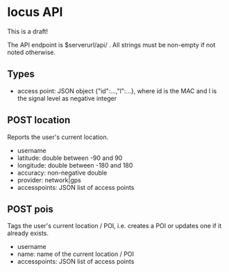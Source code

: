 locus API
=========

This is a draft!

The API endpoint is $serverurl/api/ . All strings must be non-empty if not
noted otherwise.

Types
-----

 * access point: JSON object {"id":...,"l":...}, where id is the MAC and l is
   the signal level as negative integer

POST location
-------------

Reports the user's current location.

 * username
 * latitude: double between -90 and 90
 * longitude: double between -180 and 180
 * accuracy: non-negative double
 * provider: network|gps
 * accesspoints: JSON list of access points

POST pois
---------

Tags the user's current location / POI, i.e. creates a POI or updates one if it
already exists.

 * username
 * name: name of the current location / POI
 * accesspoints: JSON list of access points
